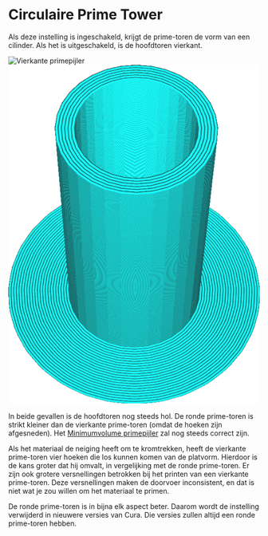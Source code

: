 Circulaire Prime Tower
====
Als deze instelling is ingeschakeld, krijgt de prime-toren de vorm van een cilinder. Als het is uitgeschakeld, is de hoofdtoren vierkant.

<!--screenshot {
"image_path": "prime_tower_circular_enabled.png",
"modellen": [
    {
        "script": "cube.scad",
        "object_settings": {
            "extruder_nr": 0
        }
    },
    {
        "script": "cube.scad",
        "object_settings": {
            "extruder_nr": 1
        },
        "transformatie": ["translateX(40)"]
    }
],
"camerapositie": [470, -384, 150],
"camera_lookat": [470, -470, 5],
"instellingen": {
    "prime_tower_enable": waar,
    "prime_tower_min_volume": 3
},
"kleuren": 16
}-->
![Vierkante primepijler](../../../articles/images/prime_tower_circular_disabled.png)
![Ronde primepijler](../../../articles/images/prime_tower_circular_enabled.png)

In beide gevallen is de hoofdtoren nog steeds hol. De ronde prime-toren is strikt kleiner dan de vierkante prime-toren (omdat de hoeken zijn afgesneden). Het [Minimumvolume primepijler](prime_tower_min_volume.md) zal nog steeds correct zijn.

Als het materiaal de neiging heeft om te kromtrekken, heeft de vierkante prime-toren vier hoeken die los kunnen komen van de platvorm. Hierdoor is de kans groter dat hij omvalt, in vergelijking met de ronde prime-toren. Er zijn ook grotere versnellingen betrokken bij het printen van een vierkante prime-toren. Deze versnellingen maken de doorvoer inconsistent, en dat is niet wat je zou willen om het materiaal te primen.

De ronde prime-toren is in bijna elk aspect beter. Daarom wordt de instelling verwijderd in nieuwere versies van Cura. Die versies zullen altijd een ronde prime-toren hebben.